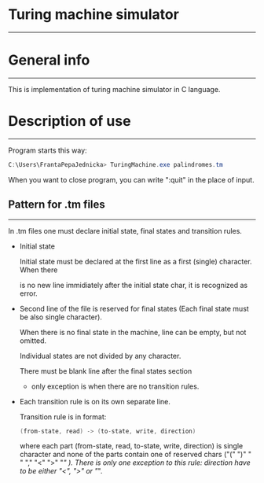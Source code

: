 # Turing machine simulator

---

# General info

---

This is implementation of turing machine simulator in C language.

# Description of use

---

Program starts this way:

```csharp
C:\Users\FrantaPepaJednicka> TuringMachine.exe palindromes.tm
```

When you want to close program, you can write  ":quit" in the place of input.

## Pattern for .tm files

---

In .tm files one must declare initial state, final states and transition rules.

- Initial state

    Initial state must be declared at the first line as a first (single) character. When there

    is no new line immidiately after the initial state char, it is recognized as error.

- Second line of the file is reserved for final states (Each final state must be also single character).

    When there is no final state in the machine, line can be empty, but not omitted.

    Individual states are not divided by any character.

    There must be blank line after the final states section

    - only exception is when there are no transition rules.
- Each transition rule is on its own separate line.

     Transition rule is in format:

    ```csharp
    (from-state, read) -> (to-state, write, direction)
    ```

    where each part (from-state, read, to-state, write, direction) is single character and none of the parts contain one of reserved chars ("("    ")"    " "    ","    "<"    ">"    "_" ). There is only one exception to this rule: direction have to be either "<", ">" or "_".